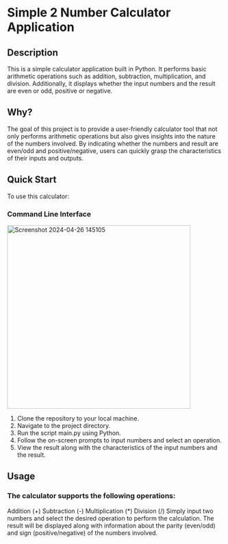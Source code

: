# Simple 2 Number Calculator Application



## Description
This is a simple calculator application built in Python. It performs basic arithmetic operations such as addition, subtraction, multiplication, and division. Additionally, it displays whether the input numbers and the result are even or odd, positive or negative.

## Why?
The goal of this project is to provide a user-friendly calculator tool that not only performs arithmetic operations but also gives insights into the nature of the numbers involved. By indicating whether the numbers and result are even/odd and positive/negative, users can quickly grasp the characteristics of their inputs and outputs.

## Quick Start
To use this calculator:
### Command Line Interface 
<img width="428" alt="Screenshot 2024-04-26 145105" src="https://github.com/khair-bs23/Tokyo/assets/167753101/446b84ba-2af0-40ec-a54b-b3ba8bcebbb9">

1. Clone the repository to your local machine.
2. Navigate to the project directory.
3. Run the script main.py using Python.
4. Follow the on-screen prompts to input numbers and select an operation.
5. View the result along with the characteristics of the input numbers and the result.
## Usage
### The calculator supports the following operations:

Addition (+)
Subtraction (-)
Multiplication (*)
Division (/)
Simply input two numbers and select the desired operation to perform the calculation. The result will be displayed along with information about the parity (even/odd) and sign (positive/negative) of the numbers involved.






